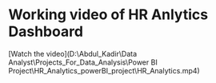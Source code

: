 # Working video of HR Anlytics Dashboard
[Watch the video](D:\Abdul_Kadir\Data Analyst\Projects_For_Data_Analysis\Power BI Project\HR_Analytics_powerBI_project\HR_Analytics.mp4)

